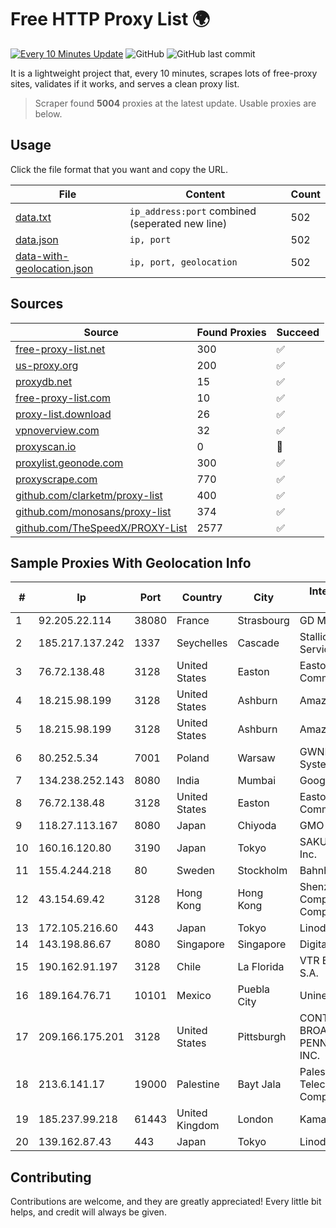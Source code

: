 
# Free HTTP Proxy List 🌍

[![Every 10 Minutes Update](https://github.com/mertguvencli/http-proxy-list/actions/workflows/main.yml/badge.svg?branch=main)](https://github.com/mertguvencli/http-proxy-list/actions/workflows/main.yml)
![GitHub](https://img.shields.io/github/license/mertguvencli/http-proxy-list)
![GitHub last commit](https://img.shields.io/github/last-commit/mertguvencli/http-proxy-list)

It is a lightweight project that, every 10 minutes, scrapes lots of free-proxy sites, validates if it works, and serves a clean proxy list.


> Scraper found **5004** proxies at the latest update. Usable proxies are below.

## Usage

Click the file format that you want and copy the URL.


|File|Content|Count|
|----|-------|-----|
|[data.txt](https://raw.githubusercontent.com/mertguvencli/http-proxy-list/main/proxy-list/data.txt)|`ip_address:port` combined (seperated new line)|502|
|[data.json](https://raw.githubusercontent.com/mertguvencli/http-proxy-list/main/proxy-list/data.json)|`ip, port`|502|
|[data-with-geolocation.json](https://raw.githubusercontent.com/mertguvencli/http-proxy-list/main/proxy-list/data-with-geolocation.json)|`ip, port, geolocation`|502|

## Sources

|Source|Found Proxies|Succeed|
|------|-------------|-------|
|[free-proxy-list.net](https://free-proxy-list.net)|300|✅|
|[us-proxy.org](https://www.us-proxy.org)|200|✅|
|[proxydb.net](http://proxydb.net)|15|✅|
|[free-proxy-list.com](https://free-proxy-list.com/?page=&port=&type%5B%5D=http&type%5B%5D=https&up_time=0&search=Search)|10|✅|
|[proxy-list.download](https://www.proxy-list.download/HTTP)|26|✅|
|[vpnoverview.com](https://vpnoverview.com/privacy/anonymous-browsing/free-proxy-servers)|32|✅|
|[proxyscan.io](https://www.proxyscan.io)|0|🚫|
|[proxylist.geonode.com](https://proxylist.geonode.com/api/proxy-list?limit=300&page=1&sort_by=lastChecked&sort_type=desc&protocols=http,https)|300|✅|
|[proxyscrape.com](https://api.proxyscrape.com/v2/?request=displayproxies&protocol=http&timeout=10000&country=all&ssl=all&anonymity=all)|770|✅|
|[github.com/clarketm/proxy-list](https://raw.githubusercontent.com/clarketm/proxy-list/master/proxy-list-raw.txt)|400|✅|
|[github.com/monosans/proxy-list](https://raw.githubusercontent.com/monosans/proxy-list/main/proxies/http.txt)|374|✅|
|[github.com/TheSpeedX/PROXY-List](https://raw.githubusercontent.com/TheSpeedX/PROXY-List/master/http.txt)|2577|✅|


## Sample Proxies With Geolocation Info

|#|Ip|Port|Country|City|Internet Service Provider|
|-|--|----|-------|----|-------------------------|
|1|92.205.22.114|38080|France|Strasbourg|GD MASS Network|
|2|185.217.137.242|1337|Seychelles|Cascade|Stallion Network Services Limited|
|3|76.72.138.48|3128|United States|Easton|Easton Utilities Commission|
|4|18.215.98.199|3128|United States|Ashburn|Amazon.com, Inc.|
|5|18.215.98.199|3128|United States|Ashburn|Amazon.com, Inc.|
|6|80.252.5.34|7001|Poland|Warsaw|GWNET Autonomus System|
|7|134.238.252.143|8080|India|Mumbai|Google LLC|
|8|76.72.138.48|3128|United States|Easton|Easton Utilities Commission|
|9|118.27.113.167|8080|Japan|Chiyoda|GMO Internet, Inc.|
|10|160.16.120.80|3190|Japan|Tokyo|SAKURA Internet Inc.|
|11|155.4.244.218|80|Sweden|Stockholm|Bahnhof AB|
|12|43.154.69.42|3128|Hong Kong|Hong Kong|Shenzhen Tencent Computer Systems Company Limited|
|13|172.105.216.60|443|Japan|Tokyo|Linode, LLC|
|14|143.198.86.67|8080|Singapore|Singapore|DigitalOcean, LLC|
|15|190.162.91.197|3128|Chile|La Florida|VTR BANDA ANCHA S.A.|
|16|189.164.76.71|10101|Mexico|Puebla City|Uninet S.A. de C.V|
|17|209.166.175.201|3128|United States|Pittsburgh|CONTINENTAL BROADBAND PENNSYLVANIA, INC.|
|18|213.6.141.17|19000|Palestine|Bayt Jala|Palestine Telecommunications Company|
|19|185.237.99.218|61443|United Kingdom|London|Kamatera Inc|
|20|139.162.87.43|443|Japan|Tokyo|Linode, LLC|



## Contributing

Contributions are welcome, and they are greatly appreciated! Every
little bit helps, and credit will always be given.


